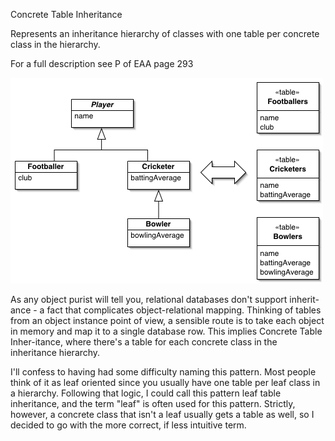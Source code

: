 ﻿Concrete Table Inheritance

Represents an inheritance hierarchy of classes with one table per concrete class in the hierarchy.

For a full description see P of EAA page 293

![File](file.png) 

As any object purist will tell you, relational databases don't support inherit-ance - a fact that complicates object-relational mapping. Thinking of tables from an object instance point of view, a sensible route is to take each object in memory and map it to a single database row. This implies Concrete Table Inher-itance, where there's a table for each concrete class in the inheritance hierarchy.

I'll confess to having had some difficulty naming this pattern. Most people think of it as leaf oriented since you usually have one table per leaf class in a hierarchy. Following that logic, I could call this pattern leaf table inheritance, and the term "leaf" is often used for this pattern. Strictly, however, a concrete class that isn't a leaf usually gets a table as well, so I decided to go with the more correct, if less intuitive term.